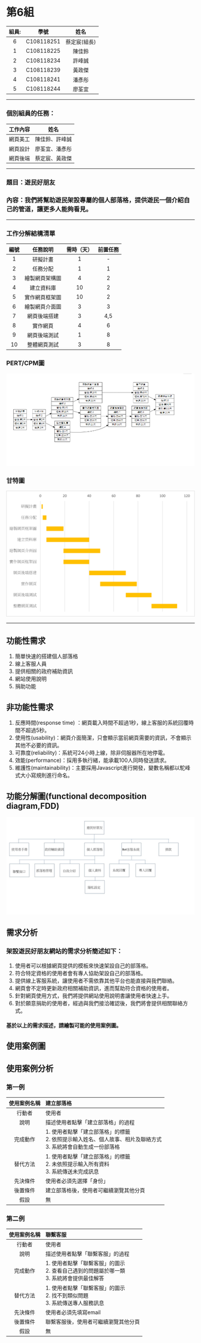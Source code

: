 # 第6組
|組員:| 學號 |姓名|
|:---:|:---:|:---:|
|6|C108118251|蔡定宸(組長)|
|1|C108118225|陳佳鈴|
|2|C108118234|許峰誠|
|3|C108118239|黃政傑|
|4|C108118241|潘彥彤|
|5|C108118244|廖荃宜|

***
### 個別組員的任務：
|工作內容      |  姓名 |  
|:--------------:|:-----:|
| 網頁美工  |   陳佳鈴、許峰誠   |
| 網頁設計  |   廖荃宜、潘彥彤   |
| 網頁後端  |   蔡定宸、黃政傑   |
***
### 題目：遊民好朋友
### 內容：我們將幫助遊民架設專屬的個人部落格，提供遊民一個介紹自己的管道，讓更多人能夠看見。
***
### 工作分解結構清單
|編號    | 任務說明	   |需時（天）	|前置任務|
|:------:|:---------:|:--------:|:-----:|
|1	    | 研擬計畫	          | 1		   | -|
|2	    | 任務分配	          | 1		   | 1|
|3	    | 繪製網頁架構圖	          | 4		 | 2|
|4	    | 建立資料庫	 | 10		 | 2|
|5	    | 實作網頁框架圖   | 10		| 2|
|6	    | 繪製網頁介面圖	     | 3		 | 3|
|7	    | 網頁後端搭建	      | 3		  | 4,5|
|8	    | 實作網頁	         | 4		 | 6|
|9	    | 網頁後端測試	      | 1		  | 8|
|10	    | 整體網頁測試	          | 3		 | 8|

### PERT/CPM圖
![img](第6組PERT圖(第2版).png "PERT/CPM圖")
### 甘特圖
![img](第6組甘特圖(第2版).png "甘特圖")
***
## 功能性需求
1. 簡單快速的搭建個人部落格
2. 線上客服人員
3. 提供相關的政府補助資訊
4. 網站使用說明
5. 捐助功能
## 非功能性需求
1. 反應時間(response time) ：網頁載入時間不超過1秒，線上客服的系統回覆時間不超過5秒。
2. 使用性(usability)：網頁介面簡潔，只會顯示當前網頁需要的資訊，不會顯示其他不必要的資訊。
3. 可靠度(reliability)：系統可24小時上線，除非伺服器所在地停電。
4. 效能(performance)：採用多執行緒，能承載100人同時發送請求。
5. 維護性(maintainability)：主要採用Javascript進行開發，變數名稱都以駝峰式大小寫規則進行命名。
## 功能分解圖(functional decomposition diagram,FDD)
![FFD](FDD.png)
## 需求分析
### 架設遊民好朋友網站的需求分析簡述如下：
1. 使用者可以根據網頁提供的模板來快速架設自己的部落格。
2. 符合特定資格的使用者會有專人協助架設自己的部落格。
3. 提供線上客服系統，讓使用者不需依靠其他平台也能直接與我們聯絡。
4. 網頁會不定時更新政府相關補助資訊，進而幫助符合資格的使用者。
5. 針對網頁使用方式，我們將提供網站使用說明書讓使用者快速上手。
6. 對於願意捐助的使用者，經過與我們接洽確認後，我們將會提供相關聯絡方式。
#### 基於以上的需求描述，請繪製可能的使用案例圖。
## 使用案例圖
## 使用案例分析
### 第一例
| 使用案例名稱  | 建立部落格  | 
| :------------: |:---------------|
| 行動者 | 使用者 | 
| 說明 | 描述使用者點擊「建立部落格」的過程 | 
| 完成動作 | 1. 使用者點擊「建立部落格」的標籤 <br> 2. 依照提示輸入姓名、個人故事、相片及聯絡方式 <br> 3. 系統將會自動生成一份部落格| 
| 替代方法 | 1. 使用者點擊「建立部落格」的標籤 <br> 2. 未依照提示輸入所有資料 <br> 3. 系統傳送未完成訊息 |  
| 先決條件 | 使用者必須先選擇「身份」 |
| 後置條件 | 建立部落格後，使用者可繼續瀏覽其他分頁 | 
| 假設 | 無 | 

### 第二例
| 使用案例名稱  | 聯繫客服  | 
| :------------: |:---------------|
| 行動者 | 使用者 | 
| 說明 | 描述使用者點擊「聯繫客服」的過程 | 
| 完成動作 | 1. 使用者點擊「聯繫客服」的圖示 <br> 2. 查看自己遇到的問題屬於哪一類 <br> 3. 系統將會提供最佳解答| 
| 替代方法 | 1. 使用者點擊「聯繫客服」的圖示 <br> 2. 找不到類似問題 <br> 3. 系統傳送專人服務訊息 |  
| 先決條件 | 使用者必須先填寫email |
| 後置條件 | 聯繫客服後，使用者可繼續瀏覽其他分頁 | 
| 假設 | 無 | 
